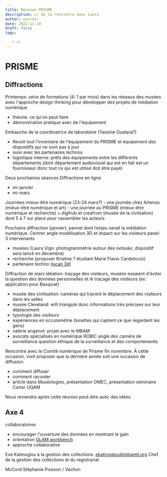 ```yaml
---
title: Réunion PRISME
description: cr de la rencontre avec Laura
author: ouvroir
date: 2022-11-10
draft: false
tags:

   - cr
---
```


# PRISME

## Diffractions

Printemps: série de formations (4: 1 par mois) dans les réseaux des musées avec l'approche design thinking pour développer des projets de médiation numérique 
- théorie: ce qu'on peut faire
- démonstration pratique avec de l'équipement

Embauche de la coordinatrice de laboratoire (Yassine Ouatara?)
- Revoit tout l'inventaire de l'équipement du PRISME et équipement des dispositifs qui ne sont pas à jour
- suivi avec les partenaires technos
- logistique interne: prêts des équipements entre les différents départements (dont département audiovisuel qui est en fait est un fournisseur donc tout ce qui est utilisé doit être payé)

Deux prochaines séances Diffractions en ligne
- mi-janvier
- mi-mars

Journées mieux-être numérique (23-24 mars?)
    - une journée chez Artenso (mieux-être numérique et art)
    - une journée au PRISME (mieux-être numérique et recherche) + digihub et creafrom (musée de la civilsation) dont 5 à 7 sur place pour rassembler les acteurs

Prochains diffraction (janvier): pannel dont l’enjeu serait la médiation numérique. Centrer angle modélisation 3D et impact sur les visiteurs
panel: 3 intervenants 
- musées (Laura Vigo: photogrammétrie autour des *netsuke*, dispositif sera lancé en décembre)
- recherche (proposer Kristine ? étudiant Marie Flavio Cardeliccio)
- partenaire techno ([iscan 3d](https://www.iscan3d.ca))

Diffraction de mars
idéation: traçage des visiteurs, musées essaient d'éviter la question des données personnelles et le traçage des visiteurs (ex: application pour Basquiat)
- musée des civilisation: caméras qui tracent le déplacement des visiteurs dans les salles
- musée Cleveland: wifi triangulé donc informations très précises sur leur déplacement
- typologie des visiteurs
- expériences en occulométrie (lunettes qui captent ce que regardent les gens)
- valérie angenot: projet avec le MBAM 
- avocats spécialisés en numérique ROBIC
angle des caméra de surveillance
question éthique de la surveillance et des comportements

Rencontre avec le Comité numérique de Prisme fin novembre. À cette occasion, vont proposer que la dernière année soit une occasion de diffusion.
- comment diffuser
- comment raconter
- article dans Muséologies, présentation OMEC, présentation séminaire Carter UQAM

Nous reviendra après cette réunion peut-être avec des idées.

## Axe 4
collaboratoires
- encourager l'ouverture des données en montrant le gain
- orientation [GLAM workbench](https://glam-workbench.net/)
- approche collaborative

Eve Katinoglou à la gestion des collections.
ekatinoglou@mbamtl.org
Chef de la gestion des collections et du registrariat

McCord Stéphanie Poisson / Vachon